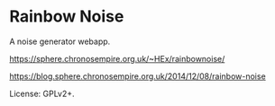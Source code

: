 # Rainbow Noise

A noise generator webapp.

https://sphere.chronosempire.org.uk/~HEx/rainbownoise/

https://blog.sphere.chronosempire.org.uk/2014/12/08/rainbow-noise

License: GPLv2+.